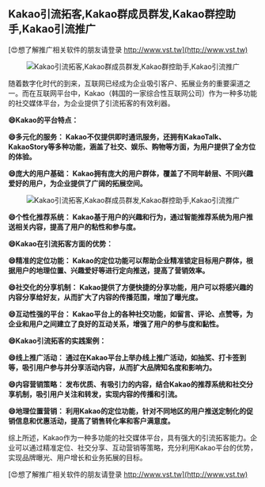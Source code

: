 ## **Kakao引流拓客,Kakao群成员群发,Kakao群控助手,Kakao引流推广**

[😍想了解推广相关软件的朋友请登录 http://www.vst.tw](http://www.vst.tw)

 <center><img src="https://vst.tw/MP4/tuiguang/png/1.png" alt="Kakao引流拓客,Kakao群成员群发,Kakao群控助手,Kakao引流推广"></center>

随着数字化时代的到来，互联网已经成为企业吸引客户、拓展业务的重要渠道之一。而在互联网平台中，Kakao（韩国的一家综合性互联网公司）作为一种多功能的社交媒体平台，为企业提供了引流拓客的有效利器。

**😄Kakao的平台特点：**

**😄多元化的服务： Kakao不仅提供即时通讯服务，还拥有KakaoTalk、KakaoStory等多种功能，涵盖了社交、娱乐、购物等方面，为用户提供了全方位的体验。**

**😄庞大的用户基础： Kakao拥有庞大的用户群体，覆盖了不同年龄层、不同兴趣爱好的用户，为企业提供了广阔的拓展空间。**

 <center><img src="https://vst.tw/MP4/tuiguang/png/5.png" alt="Kakao引流拓客,Kakao群成员群发,Kakao群控助手,Kakao引流推广"></center>

**😄个性化推荐系统： Kakao基于用户的兴趣和行为，通过智能推荐系统为用户推送相关内容，提高了用户的粘性和参与度。**

**😄Kakao在引流拓客方面的优势：**

**😄精准的定位功能： Kakao的定位功能可以帮助企业精准锁定目标用户群体，根据用户的地理位置、兴趣爱好等进行定向推送，提高了营销效率。**

**😄社交化的分享机制： Kakao提供了方便快捷的分享功能，用户可以将感兴趣的内容分享给好友，从而扩大了内容的传播范围，增加了曝光度。**

**😄互动性强的平台： Kakao平台上的各种社交功能，如留言、评论、点赞等，为企业和用户之间建立了良好的互动关系，增强了用户的参与度和黏性。**

**😄Kakao引流拓客的实践案例：**

**😄线上推广活动： 通过在Kakao平台上举办线上推广活动，如抽奖、打卡签到等，吸引用户参与并分享活动内容，从而扩大品牌知名度和影响力。**

**😄内容营销策略： 发布优质、有吸引力的内容，结合Kakao的推荐系统和社交分享机制，吸引用户关注和转发，实现内容的传播和引流。**

**😄地理位置营销： 利用Kakao的定位功能，针对不同地区的用户推送定制化的促销信息和优惠活动，提高了销售转化率和客户满意度。**

综上所述，Kakao作为一种多功能的社交媒体平台，具有强大的引流拓客能力。企业可以通过精准定位、社交分享、互动营销等策略，充分利用Kakao平台的优势，实现品牌曝光、用户增长和业务拓展的目标。

[😍想了解推广相关软件的朋友请登录 http://www.vst.tw](http://www.vst.tw)



